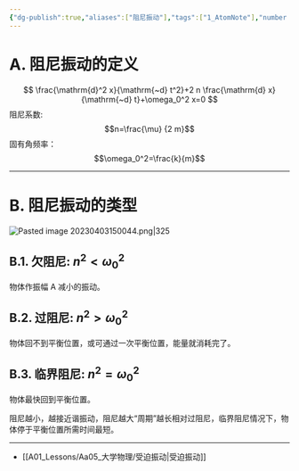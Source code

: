 ```yaml
---
{"dg-publish":true,"aliases":["阻尼振动"],"tags":["1_AtomNote"],"number headings":"auto, first-level 1, max 6, A.1.","Created-Date":"2023-04-03 14:22:34","Modified-Date":"2024-04-18 11:53:26","permalink":"/A01_Lessons/Aa05_大学物理/阻尼自由振动/","dgPassFrontmatter":true}
---
```





# A. 阻尼振动的定义

$$
\frac{\mathrm{d}^2 x}{\mathrm{~d} t^2}+2 n \frac{\mathrm{d} x}{\mathrm{~d} t}+\omega_0^2 x=0
$$
阻尼系数: $$n=\frac{\mu} {2 m}$$
固有角频率： $$\omega_0^2=\frac{k}{m}$$

---

# B. 阻尼振动的类型
![Pasted image 20230403150044.png|325](/img/user/Z02_ObFiles/Attachments/Pasted%20image%2020230403150044.png)

## B.1. 欠阻尼: $n^2<\omega_0^2$
物体作振幅 A 减小的振动。


## B.2. 过阻尼: $n^2>\omega_0^2$

物体回不到平衡位置，或可通过一次平衡位置，能量就消耗完了。

## B.3. 临界阻尼: $n^2=\omega_0^2$

物体最快回到平衡位置。


阻尼越小，越接近谐振动，阻尼越大“周期”越长相对过阻尼，临界阻尼情况下，物体停于平衡位置所需时间最短。



---

- [[A01_Lessons/Aa05_大学物理/受迫振动\|受迫振动]]